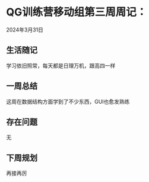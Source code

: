 # QG训练营移动组第三周周记：
2024年3月31日

## 生活随记

学习依旧照常，每天都是日理万机，跟高四一样

## 一周总结

这周在数据结构方面学到了不少东西，GUI也愈发熟练

## 存在问题

无

## 下周规划

再接再厉
